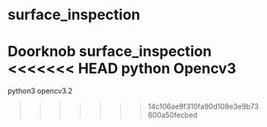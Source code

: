 # surface_inspection
Doorknob surface_inspection
<<<<<<< HEAD
python
Opencv3
=======

python3 
opencv3.2

>>>>>>> 14c106ae9f310fa90d108e3e9b73600a50fecbed
